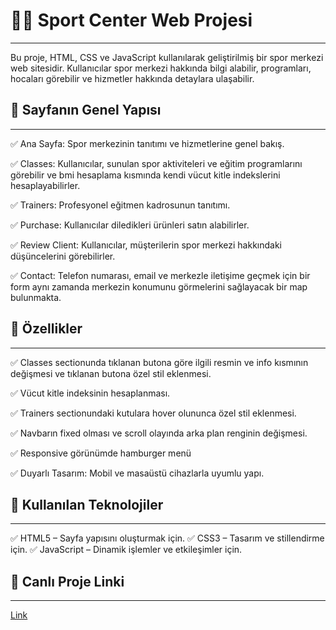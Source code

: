 # 🏋️‍♂️ Sport Center Web Projesi
--------------------------------------------------------------------
Bu proje, HTML, CSS ve JavaScript kullanılarak geliştirilmiş bir spor merkezi web sitesidir. Kullanıcılar spor merkezi hakkında bilgi alabilir, programları, hocaları görebilir ve hizmetler hakkında detaylara ulaşabilir.

## 📌 Sayfanın Genel Yapısı
--------------------------------------------------------------------
✅ Ana Sayfa: Spor merkezinin tanıtımı ve hizmetlerine genel bakış.

✅ Classes: Kullanıcılar, sunulan spor aktiviteleri ve eğitim programlarını görebilir ve bmi hesaplama kısmında kendi vücut kitle indekslerini hesaplayabilirler.

✅ Trainers: Profesyonel eğitmen kadrosunun tanıtımı.

✅ Purchase: Kullanıcılar diledikleri ürünleri satın alabilirler.

✅ Review Client: Kullanıcılar, müşterilerin spor merkezi hakkındaki düşüncelerini görebilirler.

✅ Contact: Telefon numarası, email ve merkezle iletişime geçmek için bir form aynı zamanda merkezin konumunu görmelerini sağlayacak bir map bulunmakta.

## 📌 Özellikler
--------------------------------------------------------------------
✅ Classes sectionunda tıklanan butona göre ilgili resmin ve info kısmının değişmesi ve tıklanan butona özel stil eklenmesi.

✅ Vücut kitle indeksinin hesaplanması.

✅ Trainers sectionundaki kutulara hover olununca özel stil eklenmesi.

✅ Navbarın fixed olması ve scroll olayında arka plan renginin değişmesi.

✅ Responsive görünümde hamburger menü 

✅ Duyarlı Tasarım: Mobil ve masaüstü cihazlarla uyumlu yapı.

## 🚀 Kullanılan Teknolojiler
--------------------------------------------------------------------
✅ HTML5 – Sayfa yapısını oluşturmak için.
✅ CSS3 – Tasarım ve stillendirme için.
✅ JavaScript – Dinamik işlemler ve etkileşimler için.

## 🚀 Canlı Proje Linki
--------------------------------------------------------------------
[Link](https://sportcenter.erkankaradag.com/)
